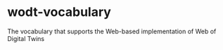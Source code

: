 # wodt-vocabulary
The vocabulary that supports the Web-based implementation of Web of Digital Twins
